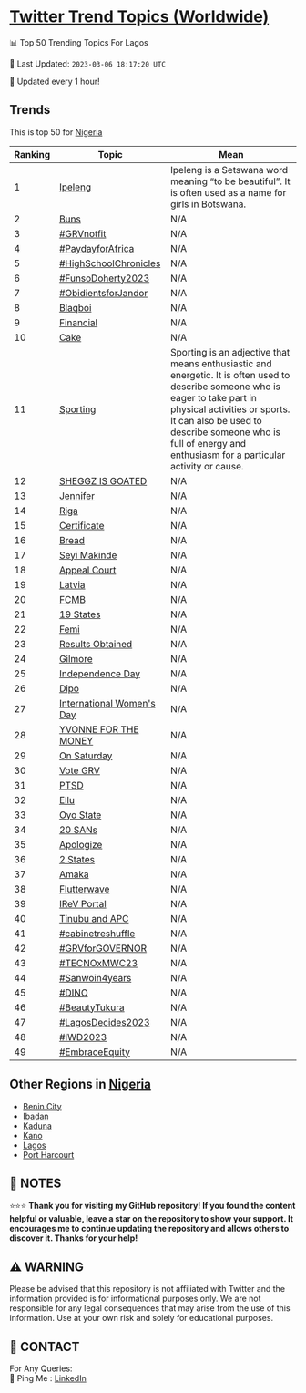 [Twitter Trend Topics (Worldwide)](https://github.com/ErcinDedeoglu/Twitter-Trend-Topics)
==========


📊 Top 50 Trending Topics For Lagos

📆 Last Updated: `2023-03-06 18:17:20 UTC`

🔧 Updated every 1 hour!


## Trends

This is top 50 for [Nigeria](</Nigeria>)

| Ranking | Topic | Mean |
| ------- | ------------ | ------------ |
| 1 | [Ipeleng](http://twitter.com/search?q=Ipeleng) | Ipeleng is a Setswana word meaning “to be beautiful”. It is often used as a name for girls in Botswana. |
| 2 | [Buns](http://twitter.com/search?q=Buns) | N/A |
| 3 | [#GRVnotfit](http://twitter.com/search?q=%23GRVnotfit) | N/A |
| 4 | [#PaydayforAfrica](http://twitter.com/search?q=%23PaydayforAfrica) | N/A |
| 5 | [#HighSchoolChronicles](http://twitter.com/search?q=%23HighSchoolChronicles) | N/A |
| 6 | [#FunsoDoherty2023](http://twitter.com/search?q=%23FunsoDoherty2023) | N/A |
| 7 | [#ObidientsforJandor](http://twitter.com/search?q=%23ObidientsforJandor) | N/A |
| 8 | [Blaqboi](http://twitter.com/search?q=Blaqboi) | N/A |
| 9 | [Financial](http://twitter.com/search?q=Financial) | N/A |
| 10 | [Cake](http://twitter.com/search?q=Cake) | N/A |
| 11 | [Sporting](http://twitter.com/search?q=Sporting) | Sporting is an adjective that means enthusiastic and energetic. It is often used to describe someone who is eager to take part in physical activities or sports. It can also be used to describe someone who is full of energy and enthusiasm for a particular activity or cause. |
| 12 | [SHEGGZ IS GOATED](http://twitter.com/search?q=SHEGGZ+IS+GOATED) | N/A |
| 13 | [Jennifer](http://twitter.com/search?q=Jennifer) | N/A |
| 14 | [Riga](http://twitter.com/search?q=Riga) | N/A |
| 15 | [Certificate](http://twitter.com/search?q=Certificate) | N/A |
| 16 | [Bread](http://twitter.com/search?q=Bread) | N/A |
| 17 | [Seyi Makinde](http://twitter.com/search?q=Seyi+Makinde) | N/A |
| 18 | [Appeal Court](http://twitter.com/search?q=Appeal+Court) | N/A |
| 19 | [Latvia](http://twitter.com/search?q=Latvia) | N/A |
| 20 | [FCMB](http://twitter.com/search?q=FCMB) | N/A |
| 21 | [19 States](http://twitter.com/search?q=19+States) | N/A |
| 22 | [Femi](http://twitter.com/search?q=Femi) | N/A |
| 23 | [Results Obtained](http://twitter.com/search?q=Results+Obtained) | N/A |
| 24 | [Gilmore](http://twitter.com/search?q=Gilmore) | N/A |
| 25 | [Independence Day](http://twitter.com/search?q=Independence+Day) | N/A |
| 26 | [Dipo](http://twitter.com/search?q=Dipo) | N/A |
| 27 | [International Women's Day](http://twitter.com/search?q=International+Women%27s+Day) | N/A |
| 28 | [YVONNE FOR THE MONEY](http://twitter.com/search?q=YVONNE+FOR+THE+MONEY) | N/A |
| 29 | [On Saturday](http://twitter.com/search?q=On+Saturday) | N/A |
| 30 | [Vote GRV](http://twitter.com/search?q=Vote+GRV) | N/A |
| 31 | [PTSD](http://twitter.com/search?q=PTSD) | N/A |
| 32 | [Ellu](http://twitter.com/search?q=Ellu) | N/A |
| 33 | [Oyo State](http://twitter.com/search?q=Oyo+State) | N/A |
| 34 | [20 SANs](http://twitter.com/search?q=20+SANs) | N/A |
| 35 | [Apologize](http://twitter.com/search?q=Apologize) | N/A |
| 36 | [2 States](http://twitter.com/search?q=2+States) | N/A |
| 37 | [Amaka](http://twitter.com/search?q=Amaka) | N/A |
| 38 | [Flutterwave](http://twitter.com/search?q=Flutterwave) | N/A |
| 39 | [IReV Portal](http://twitter.com/search?q=IReV+Portal) | N/A |
| 40 | [Tinubu and APC](http://twitter.com/search?q=Tinubu+and+APC) | N/A |
| 41 | [#cabinetreshuffle](http://twitter.com/search?q=%23cabinetreshuffle) | N/A |
| 42 | [#GRVforGOVERNOR](http://twitter.com/search?q=%23GRVforGOVERNOR) | N/A |
| 43 | [#TECNOxMWC23](http://twitter.com/search?q=%23TECNOxMWC23) | N/A |
| 44 | [#Sanwoin4years](http://twitter.com/search?q=%23Sanwoin4years) | N/A |
| 45 | [#DINO](http://twitter.com/search?q=%23DINO) | N/A |
| 46 | [#BeautyTukura](http://twitter.com/search?q=%23BeautyTukura) | N/A |
| 47 | [#LagosDecides2023](http://twitter.com/search?q=%23LagosDecides2023) | N/A |
| 48 | [#IWD2023](http://twitter.com/search?q=%23IWD2023) | N/A |
| 49 | [#EmbraceEquity](http://twitter.com/search?q=%23EmbraceEquity) | N/A |



## Other Regions in [Nigeria](</Nigeria>)

* [Benin City](</Nigeria/Benin City.md>)
* [Ibadan](</Nigeria/Ibadan.md>)
* [Kaduna](</Nigeria/Kaduna.md>)
* [Kano](</Nigeria/Kano.md>)
* [Lagos](</Nigeria/Lagos.md>)
* [Port Harcourt](</Nigeria/Port Harcourt.md>)



## 📝 NOTES

⭐⭐⭐ **Thank you for visiting my GitHub repository! If you found the content helpful or valuable, leave a star on the repository to show your support. It encourages me to continue updating the repository and allows others to discover it. Thanks for your help!**


## ⚠️ WARNING

Please be advised that this repository is not affiliated with Twitter and the information provided is for informational purposes only. We are not responsible for any legal consequences that may arise from the use of this information. Use at your own risk and solely for educational purposes.


## 📨 CONTACT

 For Any Queries:  
            🏓 Ping Me : [LinkedIn](https://www.linkedin.com/in/ercindedeoglu/)
